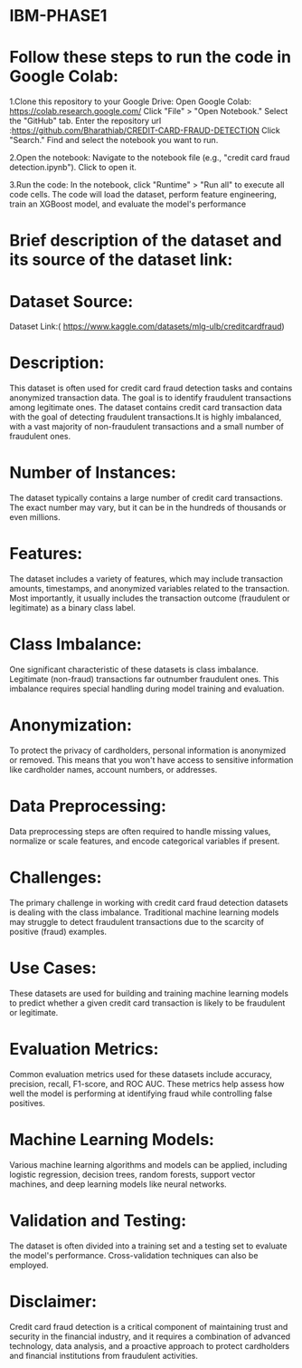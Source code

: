 # IBM-PHASE1
# Follow these steps to run the code in Google Colab: 
1.Clone this repository to your Google Drive: 
Open Google Colab: https://colab.research.google.com/ 
Click "File" > "Open Notebook." 
Select the "GitHub" tab. 
Enter the repository url :https://github.com/Bharathiab/CREDIT-CARD-FRAUD-DETECTION
Click "Search." 
Find and select the notebook you want to run. 

2.Open the notebook: 
Navigate to the notebook file (e.g., "credit card fraud detection.ipynb"). 
Click to open it. 
 
3.Run the code: 
In the notebook, click "Runtime" > "Run all" to execute all code cells. 
The code will load the dataset, perform feature engineering, train an XGBoost model, and evaluate the model's performance 
  
# Brief description of the dataset and its source of the dataset link: 
  
# Dataset Source: 
 
Dataset Link:( https://www.kaggle.com/datasets/mlg-ulb/creditcardfraud) 
  
# Description:
This dataset is often used for credit card fraud detection tasks and contains anonymized transaction data. The goal is to identify fraudulent transactions among legitimate ones. The dataset contains credit card transaction data with the goal of detecting fraudulent transactions.It is highly imbalanced, with a vast majority of non-fraudulent transactions and a small number of fraudulent ones.

# Number of Instances:
The dataset typically contains a large number of credit card transactions. The exact number may vary, but it can be in the hundreds of thousands or even millions.

# Features:
The dataset includes a variety of features, which may include transaction amounts, timestamps, and anonymized variables related to the transaction. Most importantly, it usually includes the transaction outcome (fraudulent or legitimate) as a binary class label.

# Class Imbalance: 
One significant characteristic of these datasets is class imbalance. Legitimate (non-fraud) transactions far outnumber fraudulent ones. This imbalance requires special handling during model training and evaluation.

# Anonymization: 
To protect the privacy of cardholders, personal information is anonymized or removed. This means that you won't have access to sensitive information like cardholder names, account numbers, or addresses.

# Data Preprocessing:
Data preprocessing steps are often required to handle missing values, normalize or scale features, and encode categorical variables if present.

# Challenges:
The primary challenge in working with credit card fraud detection datasets is dealing with the class imbalance. Traditional machine learning models may struggle to detect fraudulent transactions due to the scarcity of positive (fraud) examples.

# Use Cases:
These datasets are used for building and training machine learning models to predict whether a given credit card transaction is likely to be fraudulent or legitimate.

# Evaluation Metrics:
Common evaluation metrics used for these datasets include accuracy, precision, recall, F1-score, and ROC AUC. These metrics help assess how well the model is performing at identifying fraud while controlling false positives.

# Machine Learning Models:
Various machine learning algorithms and models can be applied, including logistic regression, decision trees, random forests, support vector machines, and deep learning models like neural networks.

# Validation and Testing:
The dataset is often divided into a training set and a testing set to evaluate the model's performance. Cross-validation techniques can also be employed.

# Disclaimer:
Credit card fraud detection is a critical component of maintaining trust and security in the financial industry, and it requires a combination of advanced technology, data analysis, and a proactive approach to protect cardholders and financial institutions from fraudulent activities.

